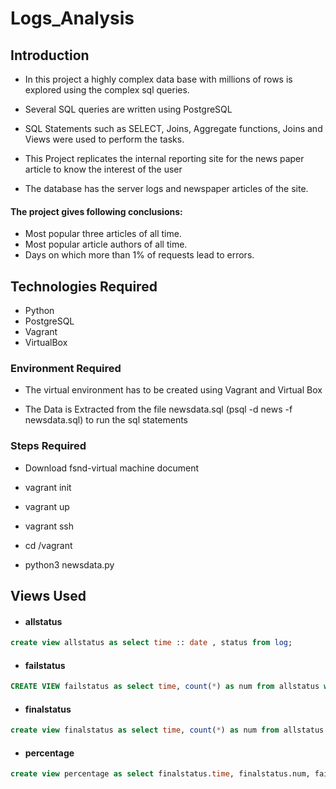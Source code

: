 # Logs_Analysis

## Introduction

- In this project a highly complex data base with millions of rows is explored using the complex sql queries.

- Several SQL queries are written using PostgreSQL 

- SQL Statements  such as SELECT, Joins, Aggregate functions, Joins and Views were used to perform the tasks.

- This Project replicates the internal reporting site for the news paper article to know the interest of the user

- The database has the server logs and newspaper articles of the site.

#### The project gives following conclusions:
* Most popular three articles of all time.
* Most popular article authors of all time.
* Days on which more than 1% of requests lead to errors.

## Technologies Required

- Python
- PostgreSQL
- Vagrant
- VirtualBox


### Environment Required

- The virtual environment has to be created using Vagrant and Virtual Box

- The Data is Extracted from the file newsdata.sql (psql -d news -f newsdata.sql) to run the sql statements

### Steps Required

- Download fsnd-virtual machine document

- vagrant init

- vagrant up

- vagrant ssh

- cd /vagrant

- python3 newsdata.py


## Views Used

* <h4>allstatus</h4>

```sql
create view allstatus as select time :: date , status from log;
```

* <h4>failstatus</h4>

```sql
CREATE VIEW failstatus as select time, count(*) as num from allstatus where status like '%404%' group by time;
```

* <h4>finalstatus</h4>

```sql
create view finalstatus as select time, count(*) as num from allstatus where status like '%404%' or status like '%200%' group by time;
```
* <h4>percentage</h4>
```sql
create view percentage as select finalstatus.time, finalstatus.num, failstatus.num:: double precision/finalstatus.num:: double precision * 100 AS failpercent from finalstatus, failstatus where finalstatus.time = failstatus.time;
```









